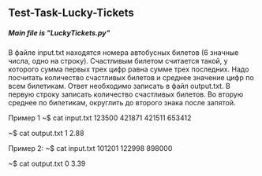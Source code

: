## Test-Task-Lucky-Tickets
##### Main file is "LuckyTickets.py"
В файле input.txt находятся номера автобусных билетов (6 значные числа, одно на строку). Счастливым билетом считается такой, у которого сумма первых трех цифр равна сумме трех последних. Надо посчитать количество счастливых билетов и среднее значение цифр по всем билетикам. Ответ необходимо записать в файл output.txt. В первую строку записать количество счастливых билетов. Во вторую среднее по билетикам, округлить до второго знака после запятой.

Пример 1
~$ cat input.txt
123500
421871
421511
653412

~$ cat output.txt
1
2.88

Пример 2:
~$ cat input.txt
101201
122998
898000

~$ cat output.txt
0
3.39
